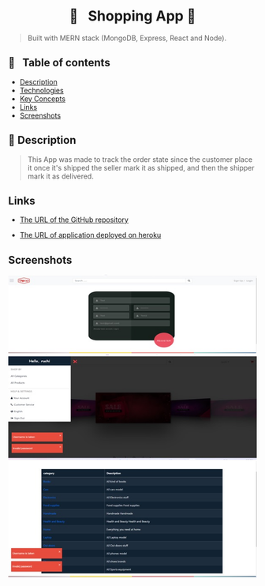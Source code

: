 <h1 align="center">  🛒 &nbsp; Shopping App 🛒 </h1>

> Built with MERN stack (MongoDB, Express, React and Node).

## 📜 &nbsp; Table of contents

- [Description](#description)
- [Technologies](#--technologies)
- [Key Concepts](#--key-concepts)
- [Links](#links)
- [Screenshots](#screenshots)

## 🚩 Description

> This App was made to track the order state since the customer place it
> once it's shipped the seller mark it as shipped, and then the shipper mark it as delivered.



## Links
* [The URL of the GitHub repository](https://github.com/Ruchi479/E-Shop.git)

* [The URL of application deployed on heroku](https://afternoon-atoll-93127.herokuapp.com/)

## Screenshots
![E-Shop](./assets/pic.jpg)
![E-Shop](./assets/pic2.jpg)
![E-Shop](./assets/pic3.jpg)
